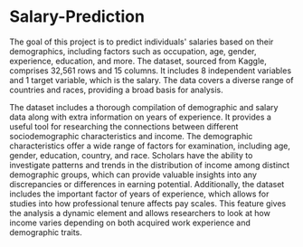 # Salary-Prediction
The goal of this project is to predict individuals' salaries based on their demographics, including factors such as occupation, age, gender, experience, education, and more. The dataset, sourced from Kaggle, comprises 32,561 rows and 15 columns. It includes 8 independent variables and 1 target variable, which is the salary. The data covers a diverse range of countries and races, providing a broad basis for analysis.


The dataset includes a thorough compilation of demographic and salary data along with extra information on years of experience. It provides a useful tool for researching the connections between different sociodemographic characteristics and income. The demographic characteristics offer a wide range of factors for examination, including age, gender, education, country, and race. Scholars have the ability to investigate patterns and trends in the distribution of income among distinct demographic groups, which can provide valuable insights into any discrepancies or differences in earning potential. Additionally, the dataset includes the important factor of years of experience, which allows for studies into how professional tenure affects pay scales. This feature gives the analysis a dynamic element and allows researchers to look at how income varies depending on both acquired work experience and demographic traits. 




